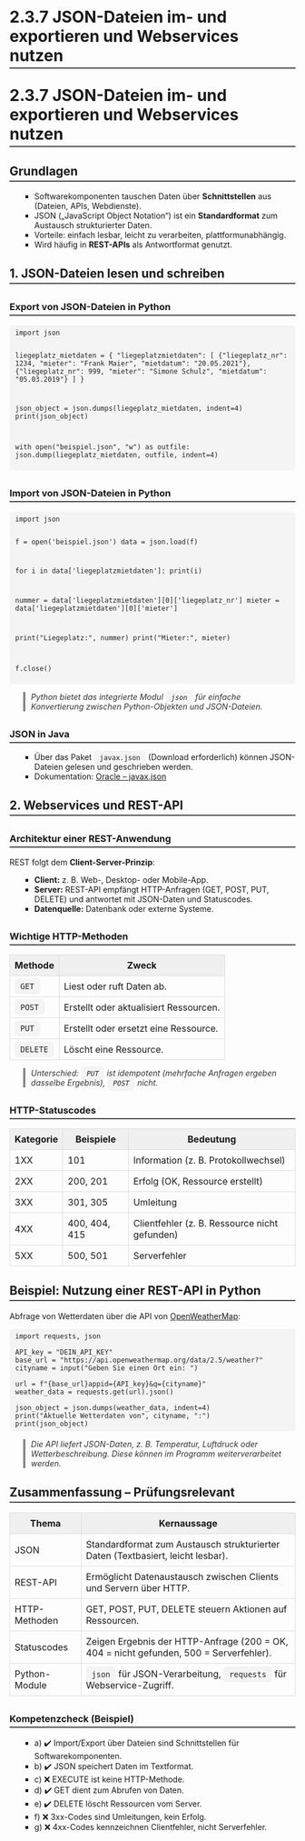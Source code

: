 # 2.3.7 JSON-Dateien im- und exportieren und Webservices nutzen

<html>
<head>
<style>
h1, h2, h3 {
  border-bottom: 2px solid #444;
  padding-bottom: 4px;
  margin-top: 30px;
}
code, pre {
  background: #f4f4f4;
  padding: 6px 10px;
  border-radius: 6px;
  font-family: "Consolas", monospace;
  color: #222;
}
ul {
  list-style-type: square;
  margin-left: 20px;
}
blockquote {
  border-left: 4px solid #888;
  padding-left: 10px;
  color: #333;
  font-style: italic;
}
table {
  border-collapse: collapse;
  width: 100%;
  margin: 10px 0;
}
th, td {
  border: 1px solid #ddd;
  padding: 8px;
}
th {
  background-color: #f0f0f0;
}
</style>
</head>
<body>

<h1>2.3.7 JSON-Dateien im- und exportieren und Webservices nutzen</h1>

<h2>Grundlagen</h2>
<ul>
  <li>Softwarekomponenten tauschen Daten über <strong>Schnittstellen</strong> aus (Dateien, APIs, Webdienste).</li>
  <li>JSON („JavaScript Object Notation“) ist ein <strong>Standardformat</strong> zum Austausch strukturierter Daten.</li>
  <li>Vorteile: einfach lesbar, leicht zu verarbeiten, plattformunabhängig.</li>
  <li>Wird häufig in <strong>REST-APIs</strong> als Antwortformat genutzt.</li>
</ul>

<h2>1. JSON-Dateien lesen und schreiben</h2>

<h3>Export von JSON-Dateien in Python</h3>
<pre><code>import json

liegeplatz_mietdaten = {
"liegeplatzmietdaten": [
{"liegeplatz_nr": 1234, "mieter": "Frank Maier", "mietdatum": "20.05.2021"},
{"liegeplatz_nr": 999, "mieter": "Simone Schulz", "mietdatum": "05.03.2019"}
]
}

json_object = json.dumps(liegeplatz_mietdaten, indent=4)
print(json_object)

with open("beispiel.json", "w") as outfile:
json.dump(liegeplatz_mietdaten, outfile, indent=4) </code></pre>

<h3>Import von JSON-Dateien in Python</h3>
<pre><code>import json

f = open('beispiel.json')
data = json.load(f)

for i in data['liegeplatzmietdaten']:
print(i)

nummer = data['liegeplatzmietdaten'][0]['liegeplatz_nr']
mieter = data['liegeplatzmietdaten'][0]['mieter']

print("Liegeplatz:", nummer)
print("Mieter:", mieter)

f.close() </code></pre>

<blockquote>
Python bietet das integrierte Modul <code>json</code> für einfache Konvertierung zwischen Python-Objekten und JSON-Dateien.
</blockquote>

<h3>JSON in Java</h3>
<ul>
  <li>Über das Paket <code>javax.json</code> (Download erforderlich) können JSON-Dateien gelesen und geschrieben werden.</li>
  <li>Dokumentation: <a href="https://docs.oracle.com/javaee/7/api/javax/json/package-summary.html">Oracle – javax.json</a></li>
</ul>

<h2>2. Webservices und REST-API</h2>

<h3>Architektur einer REST-Anwendung</h3>
<p>REST folgt dem <strong>Client-Server-Prinzip</strong>:</p>
<ul>
  <li><strong>Client:</strong> z. B. Web-, Desktop- oder Mobile-App.</li>
  <li><strong>Server:</strong> REST-API empfängt HTTP-Anfragen (GET, POST, PUT, DELETE) und antwortet mit JSON-Daten und Statuscodes.</li>
  <li><strong>Datenquelle:</strong> Datenbank oder externe Systeme.</li>
</ul>

<h3>Wichtige HTTP-Methoden</h3>
<table>
  <tr><th>Methode</th><th>Zweck</th></tr>
  <tr><td><code>GET</code></td><td>Liest oder ruft Daten ab.</td></tr>
  <tr><td><code>POST</code></td><td>Erstellt oder aktualisiert Ressourcen.</td></tr>
  <tr><td><code>PUT</code></td><td>Erstellt oder ersetzt eine Ressource.</td></tr>
  <tr><td><code>DELETE</code></td><td>Löscht eine Ressource.</td></tr>
</table>

<blockquote>
Unterschied: <code>PUT</code> ist idempotent (mehrfache Anfragen ergeben dasselbe Ergebnis), <code>POST</code> nicht.
</blockquote>

<h3>HTTP-Statuscodes</h3>
<table>
  <tr><th>Kategorie</th><th>Beispiele</th><th>Bedeutung</th></tr>
  <tr><td>1XX</td><td>101</td><td>Information (z. B. Protokollwechsel)</td></tr>
  <tr><td>2XX</td><td>200, 201</td><td>Erfolg (OK, Ressource erstellt)</td></tr>
  <tr><td>3XX</td><td>301, 305</td><td>Umleitung</td></tr>
  <tr><td>4XX</td><td>400, 404, 415</td><td>Clientfehler (z. B. Ressource nicht gefunden)</td></tr>
  <tr><td>5XX</td><td>500, 501</td><td>Serverfehler</td></tr>
</table>

<h2>Beispiel: Nutzung einer REST-API in Python</h2>
<p>Abfrage von Wetterdaten über die API von <a href="https://openweathermap.org/">OpenWeatherMap</a>:</p>

<pre><code>import requests, json

API_key = "DEIN_API_KEY"
base_url = "https://api.openweathermap.org/data/2.5/weather?"
cityname = input("Geben Sie einen Ort ein: ")

url = f"{base_url}appid={API_key}&q={cityname}"
weather_data = requests.get(url).json()

json_object = json.dumps(weather_data, indent=4)
print("Aktuelle Wetterdaten von", cityname, ":")
print(json_object)
</code></pre>

<blockquote>
Die API liefert JSON-Daten, z. B. Temperatur, Luftdruck oder Wetterbeschreibung. Diese können im Programm weiterverarbeitet werden.
</blockquote>

<h2>Zusammenfassung – Prüfungsrelevant</h2>
<table>
  <tr><th>Thema</th><th>Kernaussage</th></tr>
  <tr><td>JSON</td><td>Standardformat zum Austausch strukturierter Daten (Textbasiert, leicht lesbar).</td></tr>
  <tr><td>REST-API</td><td>Ermöglicht Datenaustausch zwischen Clients und Servern über HTTP.</td></tr>
  <tr><td>HTTP-Methoden</td><td>GET, POST, PUT, DELETE steuern Aktionen auf Ressourcen.</td></tr>
  <tr><td>Statuscodes</td><td>Zeigen Ergebnis der HTTP-Anfrage (200 = OK, 404 = nicht gefunden, 500 = Serverfehler).</td></tr>
  <tr><td>Python-Module</td><td><code>json</code> für JSON-Verarbeitung, <code>requests</code> für Webservice-Zugriff.</td></tr>
</table>

<h3>Kompetenzcheck (Beispiel)</h3>
<ul>
  <li>a) ✔️ Import/Export über Dateien sind Schnittstellen für Softwarekomponenten.</li>
  <li>b) ✔️ JSON speichert Daten im Textformat.</li>
  <li>c) ❌ EXECUTE ist keine HTTP-Methode.</li>
  <li>d) ✔️ GET dient zum Abrufen von Daten.</li>
  <li>e) ✔️ DELETE löscht Ressourcen vom Server.</li>
  <li>f) ❌ 3xx-Codes sind Umleitungen, kein Erfolg.</li>
  <li>g) ❌ 4xx-Codes kennzeichnen Clientfehler, nicht Serverfehler.</li>
</ul>

</body>
</html>
